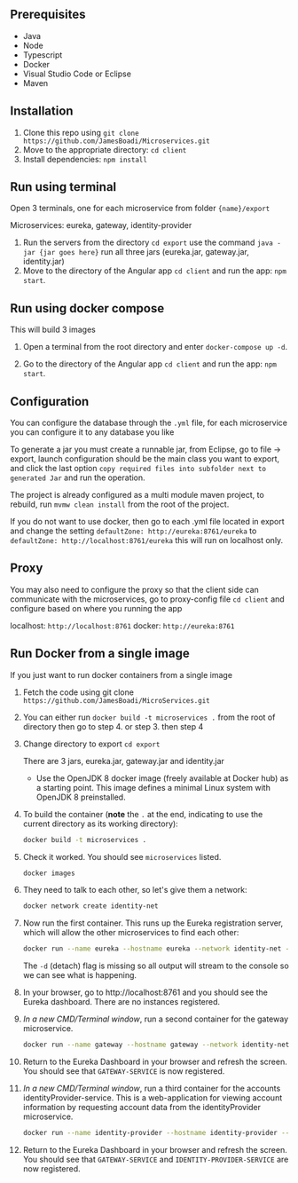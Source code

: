 
## Prerequisites

- Java
- Node
- Typescript
- Docker
- Visual Studio Code or Eclipse
- Maven

## Installation

1. Clone this repo using `git clone https://github.com/JamesBoadi/Microservices.git`
2. Move to the appropriate directory: `cd client`
3. Install dependencies: `npm install`

## Run using terminal

Open 3 terminals, one for each microservice from folder `{name}/export` 

Microservices: eureka, gateway, identity-provider

1. Run the servers from the directory `cd export` use the command `java -jar {jar goes here}` run all three jars (eureka.jar, gateway.jar, identity.jar)
2. Move to the directory of the Angular app `cd client` and run the app: `npm start`.

## Run using docker compose

This will build 3 images

1. Open a terminal from the root directory and enter `docker-compose up -d`.

2. Go to the directory of the Angular app `cd client` and run the app: `npm start`.

## Configuration

You can configure the database through the `.yml` file, for each microservice you can configure it to any database you like

To generate a jar you must create a runnable jar, from Eclipse, go to file -> export, launch configuration should be the main class you want to export, and click the last option `copy required files into subfolder next to generated Jar` and run the operation.

The project is already configured as a multi module maven project, to rebuild, run `mvmw clean install` from the root of the project.

If you do not want to use docker, then go to each .yml file located in export and change the setting `defaultZone: http://eureka:8761/eureka` to 
`defaultZone: http://localhost:8761/eureka` this will run on localhost only.

## Proxy

You may also need to configure the proxy so that the client side can communicate with the microservices, go to proxy-config file `cd client` and configure based on where you running the app

localhost: `http://localhost:8761`
docker: `http://eureka:8761`

## Run Docker from a single image

If you just want to run docker containers from a single image

1. Fetch the code using git clone `https://github.com/JamesBoadi/MicroServices.git`

2. You can either run `docker build -t microservices .` from the root of directory then go to step 4. or step 3. then step 4

3. Change directory to export `cd export`

	There are 3 jars, eureka.jar, gateway.jar and identity.jar

    * Use the OpenJDK 8 docker image (freely available at Docker hub) as a starting point. This image defines a minimal Linux system with OpenJDK 8 preinstalled.

4. To build the container (**note** the `.` at the end, indicating to use the current directory as its working directory):

    ```sh
    docker build -t microservices .
    ```

5. Check it worked. You should see `microservices` listed.

    ```sh
    docker images
    ```
    
1. They need to talk to each other, so let's give them a network:

    ```sh
    docker network create identity-net
    ```

2. Now run the first container. This runs up the Eureka registration server, which will allow the other microservices to find each other: 

    ```sh
    docker run --name eureka --hostname eureka --network identity-net -p 8761:8761 microservices java -jar eureka.jar reg
    ```

    The `-d` (detach) flag is missing so all output will stream to the console so we can see what is happening.
    
3. In your browser, go to http://localhost:8761 and you should see the Eureka dashboard. There are no instances registered.

4. _In a new CMD/Terminal window_, run a second container for the gateway microservice. 

    ```sh
	docker run --name gateway --hostname gateway --network identity-net -p 8081:8081 microservices java -jar gateway.jar gateway
    ```

5. Return to the Eureka Dashboard in your browser and refresh the screen.  You should see that `GATEWAY-SERVICE` is now registered.

6. _In a new CMD/Terminal window_, run a third container for the accounts identityProvider-service. This is a web-application for viewing account information by requesting account data from the identityProvider microservice.

    ```sh
	docker run --name identity-provider --hostname identity-provider --network identity-net -p 8082:8082 microservices java -jar identity.jar identity-provider
    ```

7. Return to the Eureka Dashboard in your browser and refresh the screen.  You should see that `GATEWAY-SERVICE` and `IDENTITY-PROVIDER-SERVICE` are now registered.
 
